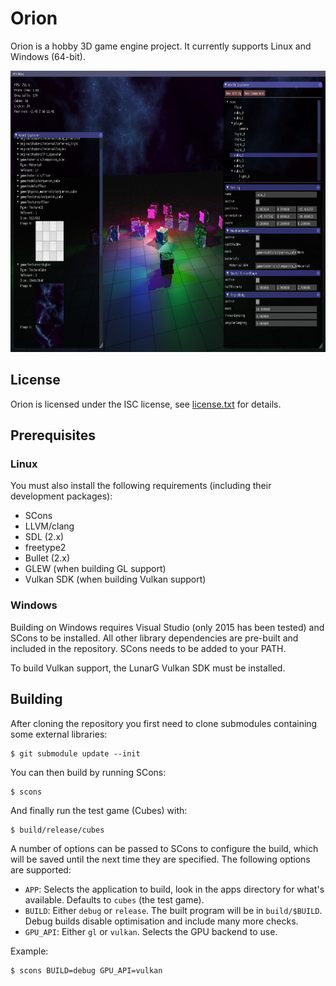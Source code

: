 # Orion

Orion is a hobby 3D game engine project. It currently supports Linux and Windows (64-bit).

<a href="https://raw.githubusercontent.com/aejsmith/orion/master/documentation/screenshot.png"><img src="https://raw.githubusercontent.com/aejsmith/orion/master/documentation/screenshot.png" width="720" height="450"></a>

## License

Orion is licensed under the ISC license, see [license.txt](https://github.com/aejsmith/orion/blob/master/documentation/license.txt) for details.

## Prerequisites

### Linux

You must also install the following requirements (including their development packages):

* SCons
* LLVM/clang
* SDL (2.x)
* freetype2
* Bullet (2.x)
* GLEW (when building GL support)
* Vulkan SDK (when building Vulkan support)

### Windows

Building on Windows requires Visual Studio (only 2015 has been tested) and SCons to be installed. All other library dependencies are pre-built and included in the repository. SCons needs to be added to your PATH.

To build Vulkan support, the LunarG Vulkan SDK must be installed.

## Building

After cloning the repository you first need to clone submodules containing some external libraries:

    $ git submodule update --init

You can then build by running SCons:

    $ scons

And finally run the test game (Cubes) with:

    $ build/release/cubes

A number of options can be passed to SCons to configure the build, which will be saved until the next time they are specified. The following options are supported:

* `APP`: Selects the application to build, look in the apps directory for what's available. Defaults to `cubes` (the test game).
* `BUILD`: Either `debug` or `release`. The built program will be in `build/$BUILD`. Debug builds disable optimisation and include many more checks.
* `GPU_API`: Either `gl` or `vulkan`. Selects the GPU backend to use.

Example:

    $ scons BUILD=debug GPU_API=vulkan
